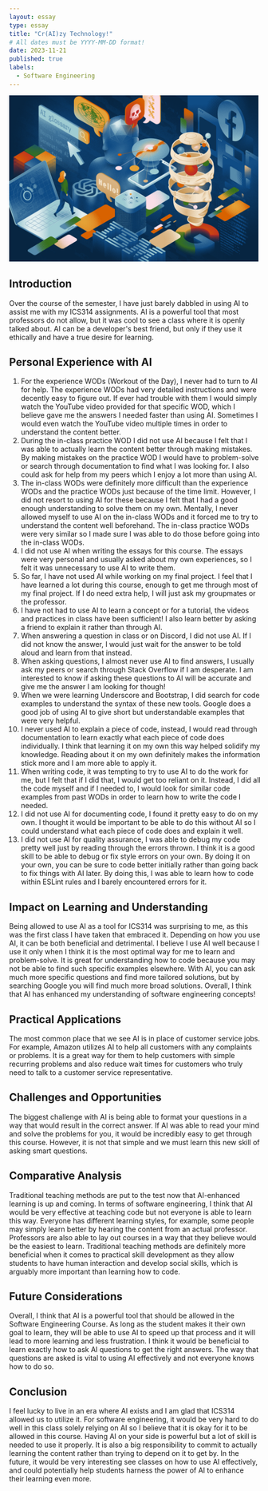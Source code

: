 ```yaml
---
layout: essay
type: essay
title: "Cr(AI)zy Technology!"
# All dates must be YYYY-MM-DD format!
date: 2023-11-21
published: true
labels:
  - Software Engineering
---
```

<div class="text-center p-4">
  <img width="500px" src="../img/ai.png" class="img-thumbnail"  alt="">
</div>

## Introduction
Over the course of the semester, I have just barely dabbled in using AI to assist me with my ICS314 assignments. AI is a powerful tool that most professors do not allow, but it was cool to see a class where it is openly talked about. AI can be a developer's best friend, but only if they use it ethically and have a true desire for learning.

## Personal Experience with AI
1. For the experience WODs (Workout of the Day), I never had to turn to AI for help. The experience WODs had very detailed instructions and were decently easy to figure out. If ever had trouble with them I would simply watch the YouTube video provided for that specific WOD, which I believe gave me the answers I needed faster than using AI. Sometimes I would even watch the YouTube video multiple times in order to understand the content better.
2. During the in-class practice WOD I did not use AI because I felt that I was able to actually learn the content better through making mistakes. By making mistakes on the practice WOD I would have to problem-solve or search through documentation to find what I was looking for. I also could ask for help from my peers which I enjoy a lot more than using AI.
3. The in-class WODs were definitely more difficult than the experience WODs and the practice WODs just because of the time limit. However, I did not resort to using AI for these because I felt that I had a good enough understanding to solve them on my own. Mentally, I never allowed myself to use AI on the in-class WODs and it forced me to try to understand the content well beforehand. The in-class practice WODs were very similar so I made sure I was able to do those before going into the in-class WODs.
4. I did not use AI when writing the essays for this course. The essays were very personal and usually asked about my own experiences, so I felt it was unnecessary to use AI to write them.
5. So far, I have not used AI while working on my final project. I feel that I have learned a lot during this course, enough to get me through most of my final project. If I do need extra help, I will just ask my groupmates or the professor.
6. I have not had to use AI to learn a concept or for a tutorial, the videos and practices in class have been sufficient! I also learn better by asking a friend to explain it rather than through AI.
7. When answering a question in class or on Discord, I did not use AI. If I did not know the answer, I would just wait for the answer to be told aloud and learn from that instead.
8. When asking questions, I almost never use AI to find answers, I usually ask my peers or search through Stack Overflow if I am desperate. I am interested to know if asking these questions to AI will be accurate and give me the answer I am looking for though!
9. When we were learning Underscore and Bootstrap, I did search for code examples to understand the syntax of these new tools. Google does a good job of using AI to give short but understandable examples that were very helpful.
10. I never used AI to explain a piece of code, instead, I would read through documentation to learn exactly what each piece of code does individually. I think that learning it on my own this way helped solidify my knowledge. Reading about it on my own definitely makes the information stick more and I am more able to apply it.
11. When writing code, it was tempting to try to use AI to do the work for me, but I felt that if I did that, I would get too reliant on it. Instead, I did all the code myself and if I needed to, I would look for similar code examples from past WODs in order to learn how to write the code I needed.
12. I did not use AI for documenting code, I found it pretty easy to do on my own. I thought it would be important to be able to do this without AI so I could understand what each piece of code does and explain it well.
13. I did not use AI for quality assurance, I was able to debug my code pretty well just by reading through the errors thrown. I think it is a good skill to be able to debug or fix style errors on your own. By doing it on your own, you can be sure to code better initially rather than going back to fix things with AI later. By doing this, I was able to learn how to code within ESLint rules and I barely encountered errors for it.

## Impact on Learning and Understanding
Being allowed to use AI as a tool for ICS314 was surprising to me, as this was the first class I have taken that embraced it. Depending on how you use AI, it can be both beneficial and detrimental. I believe I use AI well because I use it only when I think it is the most optimal way for me to learn and problem-solve. It is great for understanding how to code because you may not be able to find such specific examples elsewhere. With AI, you can ask much more specific questions and find more tailored solutions, but by searching Google you will find much more broad solutions. Overall, I think that AI has enhanced my understanding of software engineering concepts!

## Practical Applications
The most common place that we see AI is in place of customer service jobs. For example, Amazon utilizes AI to help all customers with any complaints or problems. It is a great way for them to help customers with simple recurring problems and also reduce wait times for customers who truly need to talk to a customer service representative. 

## Challenges and Opportunities
The biggest challenge with AI is being able to format your questions in a way that would result in the correct answer. If AI was able to read your mind and solve the problems for you, it would be incredibly easy to get through this course. However, it is not that simple and we must learn this new skill of asking smart questions.

## Comparative Analysis
Traditional teaching methods are put to the test now that AI-enhanced learning is up and coming. In terms of software engineering, I think that AI would be very effective at teaching code but not everyone is able to learn this way. Everyone has different learning styles, for example, some people may simply learn better by hearing the content from an actual professor. Professors are also able to lay out courses in a way that they believe would be the easiest to learn. Traditional teaching methods are definitely more beneficial when it comes to practical skill development as they allow students to have human interaction and develop social skills, which is arguably more important than learning how to code.

## Future Considerations
Overall, I think that AI is a powerful tool that should be allowed in the Software Engineering Course. As long as the student makes it their own goal to learn, they will be able to use AI to speed up that process and it will lead to more learning and less frustration. I think it would be beneficial to learn exactly how to ask AI questions to get the right answers. The way that questions are asked is vital to using AI effectively and not everyone knows how to do so.

## Conclusion
I feel lucky to live in an era where AI exists and I am glad that ICS314 allowed us to utilize it. For software engineering, it would be very hard to do well in this class solely relying on AI so I believe that it is okay for it to be allowed in this course. Having AI on your side is powerful but a lot of skill is needed to use it properly. It is also a big responsibility to commit to actually learning the content rather than trying to depend on it to get by. In the future, it would be very interesting see classes on how to use AI effectively, and could potentially help students harness the power of AI to enhance their learning even more.
